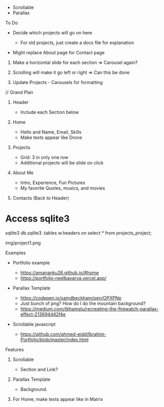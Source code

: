 * Scrollable
* Parallax

To Do
- Decide which projects will go on here
    - For old projects, just create a docx file for explanation

- Might replace About page for Contact page 

1. Make a horizontal slide for each section
    => Carousel again?

2. Scrolling will make it go left or right
    => Can this be done

3. Update Projects - Carousels for formatting 



// Grand Plan
1. Header
    - Include each Section below
    
2. Home
    - Hello and Name, Email, Skills
    - Make texts appear like Drone 

3. Projects
    - Grid: 3 in only one row 
    - Additional projects will be slide on click

4. About Me
    - Intro, Experience, Fun Pictures
    - My favorite Quotes, musics, and movies 

5. Contacts (Back to Header) 



# Access sqlite3 
sqlite3  db.sqlite3
.tables
w.headers on
select * from projects_project;

img/project1.png


Examples 
- Portfolio example
    - https://amananku26.github.io/#home
    - https://portfolio-neelbavarva.vercel.app/
- Parallax Template
    - https://codepen.io/samdbeckham/pen/OPXPNp
    - Just bunch of png? How do I do the mountain background? 
    - https://medium.com/@hamstu/recreating-the-firewatch-parallax-effect-213694d42f4e

- Scrollable javascript 
    - https://github.com/ahmed-eidd/Ibrahim-Portfolio/blob/master/index.html


Features
1. Scrollable 
    - Section and Link?
    
2. Parallax Template
    - Background. 

4. For Home, make texts appear like in Matrix 
